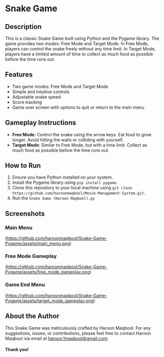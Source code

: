 # Snake Game

## Description
This is a classic Snake Game built using Python and the Pygame library. The game provides two modes: Free Mode and Target Mode. In Free Mode, players can control the snake freely without any time limit. In Target Mode, players have a limited amount of time to collect as much food as possible before the time runs out.

## Features
- Two game modes: Free Mode and Target Mode
- Simple and intuitive controls
- Adjustable snake speed
- Score tracking
- Game over screen with options to quit or return to the main menu

## Gameplay Instructions
- **Free Mode**: Control the snake using the arrow keys. Eat food to grow longer. Avoid hitting the walls or colliding with yourself.
- **Target Mode**: Similar to Free Mode, but with a time limit. Collect as much food as possible before the time runs out.

## How to Run
1. Ensure you have Python installed on your system.
2. Install the Pygame library using `pip install pygame`.
3. Clone this repository to your local machine using `git clone https://github.com/haroonmaqbool/Movie-Management-System.git`.
4. Run the `Snake Game (Haroon Maqbool).py`

## Screenshots
### Main Menu
(https://github.com/haroonmaqbool/Snake-Game-Pygame/assets/main_menu.png)
### Free Mode Gameplay
(https://github.com/haroonmaqbool/Snake-Game-Pygame/assets/free_mode_gameplay.png)
### Game End Menu 
(https://github.com/haroonmaqbool/Snake-Game-Pygame/assets/target_mode_gameplay.png)

## About the Author

This Snake Game was meticulously crafted by Haroon Maqbool. For any suggestions, issues, or contributions, please feel free to contact Haroon Maqbool via email at [haroon.1maqbool@gmail.com](mailto:haroon.1maqbool@gmail.com).

#### Thank you!
